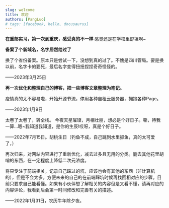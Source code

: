 ```yaml
---
slug: welcome
title: 欢迎
authors: [PangLuo]
# tags: [facebook, hello, docusaurus]
---
```


**在重邮实习，第一次到重庆，感受真的不一样**
感觉还是在学校里舒坦啊~


**备案了个新域名，名字居然给过了**

换了个省份备案。原本只是尝试一下，没想到真的过了。不愧是四川管局。要是换以前，名字卡的要死，最后名字变得扭扭捏捏奇奇怪怪的。

——2023年3月25日

**再一次优化和整理自己的博客，把一些博客文章整理为笔记。**

疫情真的太不容易啦，开始开源节流，停用各种自租云服务器，拥抱各种Page。

——2023年1月9日

太卷了太卷了，转全栈。
今夜天星璀璨，月相壮丽，想必是个好日子。嘶，待我一算...嗯~我知道我知道，是你的生辰!哎呀，真是个好日子。

——2022年7月15日。胡桃生日（钓鱼不成，自己跳到水里抓鱼，真的太可爱了，）

再次归来，对网站内容进行了重新优化，减去过多且无用的分类。删去其他花里胡哨的东西，在一定程度上降低二次元浓度。

将只专注于前端相关，记录自己踩过的坑，应该也会有其他的东西（非计算机的），但是不会太多。方便未来的自己的在前端踩坑时候再找回相对应的步骤。目前只要求自己能看懂。如果有小伙伴想了解相关的内容但是又看不懂，请再对应的内容评论，我看到后会第一时间修改和完善有关的描述。

——2022年1月31日，农历牛年除夕夜。

